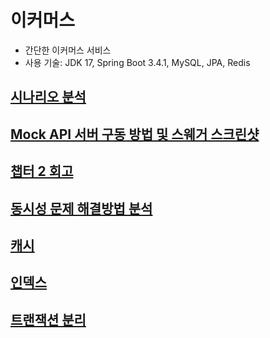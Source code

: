 # 이커머스

- 간단한 이커머스 서비스
- 사용 기술: JDK 17, Spring Boot 3.4.1, MySQL, JPA, Redis

## [시나리오 분석](docs/scenario-analysis.md)
## [Mock API 서버 구동 방법 및 스웨거 스크린샷](docs/mock-api.md)
## [챕터 2 회고](docs/retrospect-chapter2.md)
## [동시성 문제 해결방법 분석](docs/concurrency-issue.md)
## [캐시](docs/cache.md)
## [인덱스](docs/index.md)
## [트랜잭션 분리](docs/transaction.md)
